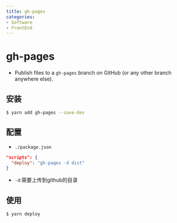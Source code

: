 ```yaml
---
title: gh-pages
categories:
- Software
- FrontEnd
---
```

# gh-pages

- Publish files to a `gh-pages` branch on GitHub (or any other branch anywhere else).

## 安装

```bash
$ yarn add gh-pages --save-dev
```

## 配置

- `./package.json`

```json
"scripts": {
  "deploy": "gh-pages -d dist"
}
```

- `-d`:需要上传到github的目录

## 使用

```bash
$ yarn deploy
```

